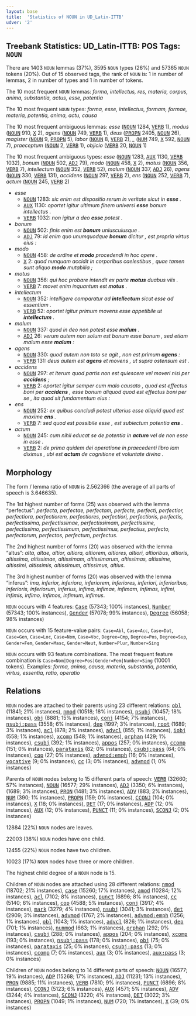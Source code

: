```yaml
---
layout: base
title:  'Statistics of NOUN in UD_Latin-ITTB'
udver: '2'
---
```


## Treebank Statistics: UD_Latin-ITTB: POS Tags: `NOUN`

There are 1403 `NOUN` lemmas (37%), 3595 `NOUN` types (26%) and 57365 `NOUN` tokens (20%).
Out of 15 observed tags, the rank of `NOUN` is: 1 in number of lemmas, 2 in number of types and 1 in number of tokens.

The 10 most frequent `NOUN` lemmas: <em>forma, intellectus, res, materia, corpus, anima, substantia, actus, esse, potentia</em>

The 10 most frequent `NOUN` types:  <em>forma, esse, intellectus, formam, formae, materia, potentia, anima, actu, causa</em>

The 10 most frequent ambiguous lemmas: <em>esse</em> (<tt><a href="la_ittb-pos-NOUN.html">NOUN</a></tt> 1284, <tt><a href="la_ittb-pos-VERB.html">VERB</a></tt> 1), <em>modus</em> (<tt><a href="la_ittb-pos-NOUN.html">NOUN</a></tt> 910, <tt><a href="la_ittb-pos-X.html">X</a></tt> 2), <em>agens</em> (<tt><a href="la_ittb-pos-NOUN.html">NOUN</a></tt> 749, <tt><a href="la_ittb-pos-VERB.html">VERB</a></tt> 1), <em>deus</em> (<tt><a href="la_ittb-pos-PROPN.html">PROPN</a></tt> 2405, <tt><a href="la_ittb-pos-NOUN.html">NOUN</a></tt> 26), <em>magister</em> (<tt><a href="la_ittb-pos-NOUN.html">NOUN</a></tt> 9, <tt><a href="la_ittb-pos-PROPN.html">PROPN</a></tt> 5), <em>labor</em> (<tt><a href="la_ittb-pos-NOUN.html">NOUN</a></tt> 8, <tt><a href="la_ittb-pos-VERB.html">VERB</a></tt> 2), <em>_</em> (<tt><a href="la_ittb-pos-NUM.html">NUM</a></tt> 749, <tt><a href="la_ittb-pos-X.html">X</a></tt> 592, <tt><a href="la_ittb-pos-NOUN.html">NOUN</a></tt> 7), <em>praeceptum</em> (<tt><a href="la_ittb-pos-NOUN.html">NOUN</a></tt> 2, <tt><a href="la_ittb-pos-VERB.html">VERB</a></tt> 1), <em>objicio</em> (<tt><a href="la_ittb-pos-VERB.html">VERB</a></tt> 20, <tt><a href="la_ittb-pos-NOUN.html">NOUN</a></tt> 1)

The 10 most frequent ambiguous types:  <em>esse</em> (<tt><a href="la_ittb-pos-NOUN.html">NOUN</a></tt> 1283, <tt><a href="la_ittb-pos-AUX.html">AUX</a></tt> 1130, <tt><a href="la_ittb-pos-VERB.html">VERB</a></tt> 1032), <em>bonum</em> (<tt><a href="la_ittb-pos-NOUN.html">NOUN</a></tt> 502, <tt><a href="la_ittb-pos-ADJ.html">ADJ</a></tt> 79), <em>modo</em> (<tt><a href="la_ittb-pos-NOUN.html">NOUN</a></tt> 458, <tt><a href="la_ittb-pos-X.html">X</a></tt> 2), <em>motus</em> (<tt><a href="la_ittb-pos-NOUN.html">NOUN</a></tt> 356, <tt><a href="la_ittb-pos-VERB.html">VERB</a></tt> 7), <em>intellectum</em> (<tt><a href="la_ittb-pos-NOUN.html">NOUN</a></tt> 352, <tt><a href="la_ittb-pos-VERB.html">VERB</a></tt> 52), <em>malum</em> (<tt><a href="la_ittb-pos-NOUN.html">NOUN</a></tt> 337, <tt><a href="la_ittb-pos-ADJ.html">ADJ</a></tt> 26), <em>agens</em> (<tt><a href="la_ittb-pos-NOUN.html">NOUN</a></tt> 330, <tt><a href="la_ittb-pos-VERB.html">VERB</a></tt> 131), <em>accidens</em> (<tt><a href="la_ittb-pos-NOUN.html">NOUN</a></tt> 297, <tt><a href="la_ittb-pos-VERB.html">VERB</a></tt> 2), <em>ens</em> (<tt><a href="la_ittb-pos-NOUN.html">NOUN</a></tt> 252, <tt><a href="la_ittb-pos-VERB.html">VERB</a></tt> 7), <em>actum</em> (<tt><a href="la_ittb-pos-NOUN.html">NOUN</a></tt> 245, <tt><a href="la_ittb-pos-VERB.html">VERB</a></tt> 2)


* <em>esse</em>
  * <tt><a href="la_ittb-pos-NOUN.html">NOUN</a></tt> 1283: <em>sic enim est dispositio rerum in veritate sicut in <b>esse</b> .</em>
  * <tt><a href="la_ittb-pos-AUX.html">AUX</a></tt> 1130: <em>oportet igitur ultimum finem universi <b>esse</b> bonum intellectus .</em>
  * <tt><a href="la_ittb-pos-VERB.html">VERB</a></tt> 1032: <em>non igitur a deo <b>esse</b> potest .</em>
* <em>bonum</em>
  * <tt><a href="la_ittb-pos-NOUN.html">NOUN</a></tt> 502: <em>finis enim est <b>bonum</b> uniuscuiusque .</em>
  * <tt><a href="la_ittb-pos-ADJ.html">ADJ</a></tt> 79: <em>id enim quo unumquodque <b>bonum</b> dicitur , est propria virtus eius :</em>
* <em>modo</em>
  * <tt><a href="la_ittb-pos-NOUN.html">NOUN</a></tt> 458: <em>de ordine et <b>modo</b> procedendi in hoc opere .</em>
  * <tt><a href="la_ittb-pos-X.html">X</a></tt> 2: <em>quod nunquam accidit in corporibus caelestibus , quae tamen sunt aliquo <b>modo</b> mutabilia ;</em>
* <em>motus</em>
  * <tt><a href="la_ittb-pos-NOUN.html">NOUN</a></tt> 356: <em>qui hoc probare intendit ex parte <b>motus</b> duabus viis .</em>
  * <tt><a href="la_ittb-pos-VERB.html">VERB</a></tt> 7: <em>movet enim inquantum est <b>motus</b> .</em>
* <em>intellectum</em>
  * <tt><a href="la_ittb-pos-NOUN.html">NOUN</a></tt> 352: <em>intelligere comparatur ad <b>intellectum</b> sicut esse ad essentiam .</em>
  * <tt><a href="la_ittb-pos-VERB.html">VERB</a></tt> 52: <em>oportet igitur primum movens esse appetibile ut <b>intellectum</b> .</em>
* <em>malum</em>
  * <tt><a href="la_ittb-pos-NOUN.html">NOUN</a></tt> 337: <em>quod in deo non potest esse <b>malum</b> .</em>
  * <tt><a href="la_ittb-pos-ADJ.html">ADJ</a></tt> 26: <em>verum autem non solum est bonum esse bonum , sed etiam malum esse <b>malum</b> :</em>
* <em>agens</em>
  * <tt><a href="la_ittb-pos-NOUN.html">NOUN</a></tt> 330: <em>quod autem non toto se agit , non est primum <b>agens</b> :</em>
  * <tt><a href="la_ittb-pos-VERB.html">VERB</a></tt> 131: <em>deus autem est <b>agens</b> et movens , ut supra ostensum est .</em>
* <em>accidens</em>
  * <tt><a href="la_ittb-pos-NOUN.html">NOUN</a></tt> 297: <em>et iterum quod partis non est quiescere vel moveri nisi per <b>accidens</b> ;</em>
  * <tt><a href="la_ittb-pos-VERB.html">VERB</a></tt> 2: <em>oportet igitur semper cum malo causato , quod est effectus boni per <b>accidens</b> , esse bonum aliquod quod est effectus boni per se , ita quod sit fundamentum eius :</em>
* <em>ens</em>
  * <tt><a href="la_ittb-pos-NOUN.html">NOUN</a></tt> 252: <em>ex quibus concludi potest ulterius esse aliquid quod est maxime <b>ens</b> .</em>
  * <tt><a href="la_ittb-pos-VERB.html">VERB</a></tt> 7: <em>sed quod est possibile esse , est subiectum potentia <b>ens</b> .</em>
* <em>actum</em>
  * <tt><a href="la_ittb-pos-NOUN.html">NOUN</a></tt> 245: <em>cum nihil educat se de potentia in <b>actum</b> vel de non esse in esse .</em>
  * <tt><a href="la_ittb-pos-VERB.html">VERB</a></tt> 2: <em>de prima quidem dei operatione in praecedenti libro iam diximus , ubi est <b>actum</b> de cognitione et voluntate divina .</em>

## Morphology

The form / lemma ratio of `NOUN` is 2.562366 (the average of all parts of speech is 3.646635).

The 1st highest number of forms (25) was observed with the lemma “perfectus”: <em>perfecta, perfectae, perfectam, perfecte, perfecti, perfectior, perfectiora, perfectiorem, perfectiores, perfectiori, perfectioris, perfectis, perfectissima, perfectissimae, perfectissimam, perfectissime, perfectissimo, perfectissimum, perfectissimus, perfectius, perfecto, perfectorum, perfectos, perfectum, perfectus</em>.

The 2nd highest number of forms (20) was observed with the lemma “altus”: <em>alta, altae, altior, altiora, altiorem, altiores, altiori, altioribus, altioris, altissima, altissimae, altissimam, altissimarum, altissimas, altissime, altissimi, altissimis, altissimum, altissimus, altius</em>.

The 3rd highest number of forms (20) was observed with the lemma “inferus”: <em>ima, inferior, inferiora, inferiorem, inferiores, inferiori, inferioribus, inferioris, inferiorum, inferius, infima, infimae, infimam, infimas, infimi, infimis, infimo, infimos, infimum, infimus</em>.

`NOUN` occurs with 4 features: <tt><a href="la_ittb-feat-Case.html">Case</a></tt> (57343; 100% instances), <tt><a href="la_ittb-feat-Number.html">Number</a></tt> (57343; 100% instances), <tt><a href="la_ittb-feat-Gender.html">Gender</a></tt> (57078; 99% instances), <tt><a href="la_ittb-feat-Degree.html">Degree</a></tt> (56058; 98% instances)

`NOUN` occurs with 15 feature-value pairs: `Case=Abl`, `Case=Acc`, `Case=Dat`, `Case=Gen`, `Case=Loc`, `Case=Nom`, `Case=Voc`, `Degree=Cmp`, `Degree=Pos`, `Degree=Sup`, `Gender=Fem`, `Gender=Masc`, `Gender=Neut`, `Number=Plur`, `Number=Sing`

`NOUN` occurs with 93 feature combinations.
The most frequent feature combination is `Case=Nom|Degree=Pos|Gender=Fem|Number=Sing` (10001 tokens).
Examples: <em>forma, anima, causa, materia, substantia, potentia, virtus, essentia, ratio, operatio</em>


## Relations

`NOUN` nodes are attached to their parents using 23 different relations: <tt><a href="la_ittb-dep-obl.html">obl</a></tt> (11841; 21% instances), <tt><a href="la_ittb-dep-nmod.html">nmod</a></tt> (10518; 18% instances), <tt><a href="la_ittb-dep-nsubj.html">nsubj</a></tt> (10457; 18% instances), <tt><a href="la_ittb-dep-obj.html">obj</a></tt> (8881; 15% instances), <tt><a href="la_ittb-dep-conj.html">conj</a></tt> (4154; 7% instances), <tt><a href="la_ittb-dep-nsubj-pass.html">nsubj:pass</a></tt> (3558; 6% instances), <tt><a href="la_ittb-dep-dep.html">dep</a></tt> (1997; 3% instances), <tt><a href="la_ittb-dep-root.html">root</a></tt> (1689; 3% instances), <tt><a href="la_ittb-dep-acl.html">acl</a></tt> (878; 2% instances), <tt><a href="la_ittb-dep-advcl.html">advcl</a></tt> (855; 1% instances), <tt><a href="la_ittb-dep-iobj.html">iobj</a></tt> (558; 1% instances), <tt><a href="la_ittb-dep-xcomp.html">xcomp</a></tt> (548; 1% instances), <tt><a href="la_ittb-dep-orphan.html">orphan</a></tt> (429; 1% instances), <tt><a href="la_ittb-dep-csubj.html">csubj</a></tt> (392; 1% instances), <tt><a href="la_ittb-dep-appos.html">appos</a></tt> (257; 0% instances), <tt><a href="la_ittb-dep-ccomp.html">ccomp</a></tt> (151; 0% instances), <tt><a href="la_ittb-dep-parataxis.html">parataxis</a></tt> (82; 0% instances), <tt><a href="la_ittb-dep-csubj-pass.html">csubj:pass</a></tt> (64; 0% instances), <tt><a href="la_ittb-dep-cop.html">cop</a></tt> (27; 0% instances), <tt><a href="la_ittb-dep-advmod-emph.html">advmod:emph</a></tt> (16; 0% instances), <tt><a href="la_ittb-dep-vocative.html">vocative</a></tt> (9; 0% instances), <tt><a href="la_ittb-dep-cc.html">cc</a></tt> (3; 0% instances), <tt><a href="la_ittb-dep-advmod.html">advmod</a></tt> (1; 0% instances)

Parents of `NOUN` nodes belong to 15 different parts of speech: <tt><a href="la_ittb-pos-VERB.html">VERB</a></tt> (32660; 57% instances), <tt><a href="la_ittb-pos-NOUN.html">NOUN</a></tt> (16577; 29% instances), <tt><a href="la_ittb-pos-ADJ.html">ADJ</a></tt> (3350; 6% instances),  (1689; 3% instances), <tt><a href="la_ittb-pos-PRON.html">PRON</a></tt> (1481; 3% instances), <tt><a href="la_ittb-pos-ADV.html">ADV</a></tt> (883; 2% instances), <tt><a href="la_ittb-pos-NUM.html">NUM</a></tt> (390; 1% instances), <tt><a href="la_ittb-pos-PROPN.html">PROPN</a></tt> (159; 0% instances), <tt><a href="la_ittb-pos-CCONJ.html">CCONJ</a></tt> (104; 0% instances), <tt><a href="la_ittb-pos-X.html">X</a></tt> (18; 0% instances), <tt><a href="la_ittb-pos-DET.html">DET</a></tt> (17; 0% instances), <tt><a href="la_ittb-pos-ADP.html">ADP</a></tt> (12; 0% instances), <tt><a href="la_ittb-pos-AUX.html">AUX</a></tt> (12; 0% instances), <tt><a href="la_ittb-pos-PUNCT.html">PUNCT</a></tt> (11; 0% instances), <tt><a href="la_ittb-pos-SCONJ.html">SCONJ</a></tt> (2; 0% instances)

12884 (22%) `NOUN` nodes are leaves.

22003 (38%) `NOUN` nodes have one child.

12455 (22%) `NOUN` nodes have two children.

10023 (17%) `NOUN` nodes have three or more children.

The highest child degree of a `NOUN` node is 15.

Children of `NOUN` nodes are attached using 28 different relations: <tt><a href="la_ittb-dep-nmod.html">nmod</a></tt> (18702; 21% instances), <tt><a href="la_ittb-dep-case.html">case</a></tt> (15260; 17% instances), <tt><a href="la_ittb-dep-amod.html">amod</a></tt> (10284; 12% instances), <tt><a href="la_ittb-dep-acl.html">acl</a></tt> (7102; 8% instances), <tt><a href="la_ittb-dep-punct.html">punct</a></tt> (6896; 8% instances), <tt><a href="la_ittb-dep-cc.html">cc</a></tt> (5140; 6% instances), <tt><a href="la_ittb-dep-cop.html">cop</a></tt> (4588; 5% instances), <tt><a href="la_ittb-dep-conj.html">conj</a></tt> (3917; 4% instances), <tt><a href="la_ittb-dep-mark.html">mark</a></tt> (3279; 4% instances), <tt><a href="la_ittb-dep-nsubj.html">nsubj</a></tt> (3041; 3% instances), <tt><a href="la_ittb-dep-det.html">det</a></tt> (2909; 3% instances), <tt><a href="la_ittb-dep-advmod.html">advmod</a></tt> (1767; 2% instances), <tt><a href="la_ittb-dep-advmod-emph.html">advmod:emph</a></tt> (1256; 1% instances), <tt><a href="la_ittb-dep-obl.html">obl</a></tt> (1043; 1% instances), <tt><a href="la_ittb-dep-advcl.html">advcl</a></tt> (826; 1% instances), <tt><a href="la_ittb-dep-dep.html">dep</a></tt> (701; 1% instances), <tt><a href="la_ittb-dep-nummod.html">nummod</a></tt> (663; 1% instances), <tt><a href="la_ittb-dep-orphan.html">orphan</a></tt> (292; 0% instances), <tt><a href="la_ittb-dep-csubj.html">csubj</a></tt> (288; 0% instances), <tt><a href="la_ittb-dep-appos.html">appos</a></tt> (204; 0% instances), <tt><a href="la_ittb-dep-xcomp.html">xcomp</a></tt> (193; 0% instances), <tt><a href="la_ittb-dep-nsubj-pass.html">nsubj:pass</a></tt> (178; 0% instances), <tt><a href="la_ittb-dep-obj.html">obj</a></tt> (75; 0% instances), <tt><a href="la_ittb-dep-parataxis.html">parataxis</a></tt> (25; 0% instances), <tt><a href="la_ittb-dep-csubj-pass.html">csubj:pass</a></tt> (13; 0% instances), <tt><a href="la_ittb-dep-ccomp.html">ccomp</a></tt> (7; 0% instances), <tt><a href="la_ittb-dep-aux.html">aux</a></tt> (3; 0% instances), <tt><a href="la_ittb-dep-aux-pass.html">aux:pass</a></tt> (3; 0% instances)

Children of `NOUN` nodes belong to 14 different parts of speech: <tt><a href="la_ittb-pos-NOUN.html">NOUN</a></tt> (16577; 19% instances), <tt><a href="la_ittb-pos-ADP.html">ADP</a></tt> (15268; 17% instances), <tt><a href="la_ittb-pos-ADJ.html">ADJ</a></tt> (11231; 13% instances), <tt><a href="la_ittb-pos-PRON.html">PRON</a></tt> (9885; 11% instances), <tt><a href="la_ittb-pos-VERB.html">VERB</a></tt> (7810; 9% instances), <tt><a href="la_ittb-pos-PUNCT.html">PUNCT</a></tt> (6896; 8% instances), <tt><a href="la_ittb-pos-CCONJ.html">CCONJ</a></tt> (5123; 6% instances), <tt><a href="la_ittb-pos-AUX.html">AUX</a></tt> (4571; 5% instances), <tt><a href="la_ittb-pos-ADV.html">ADV</a></tt> (3244; 4% instances), <tt><a href="la_ittb-pos-SCONJ.html">SCONJ</a></tt> (3220; 4% instances), <tt><a href="la_ittb-pos-DET.html">DET</a></tt> (3022; 3% instances), <tt><a href="la_ittb-pos-PROPN.html">PROPN</a></tt> (1049; 1% instances), <tt><a href="la_ittb-pos-NUM.html">NUM</a></tt> (720; 1% instances), <tt><a href="la_ittb-pos-X.html">X</a></tt> (39; 0% instances)

